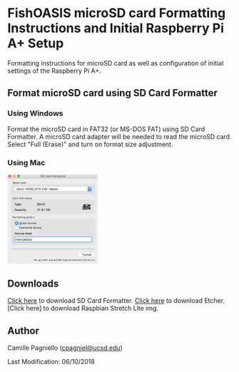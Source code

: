 # FishOASIS microSD card Formatting Instructions and Initial Raspberry Pi A+ Setup
Formatting instructions for microSD card as well as configuration of initial settings of the Raspberry Pi A+.

## Format microSD card using SD Card Formatter

### Using Windows
Format the microSD card in FAT32 (or MS-DOS FAT) using SD Card Formatter. A microSD card adapter will be needed to read the microSD card. Select "Full (Erase)" and turn on format size adjustment.

### Using Mac

<img src="/software/images/SD_Card_Formatter_Mac.png" width="40%">

## Downloads

[Click here](https://www.sdcard.org/downloads/formatter_4/) to download SD Card Formatter. 
[Click here](https://etcher.io/) to download Etcher.
[Click here] to download Raspbian Stretch Lite img.

## Author
Camille Pagniello (cpagniel@ucsd.edu)

Last Modification: 06/10/2018
